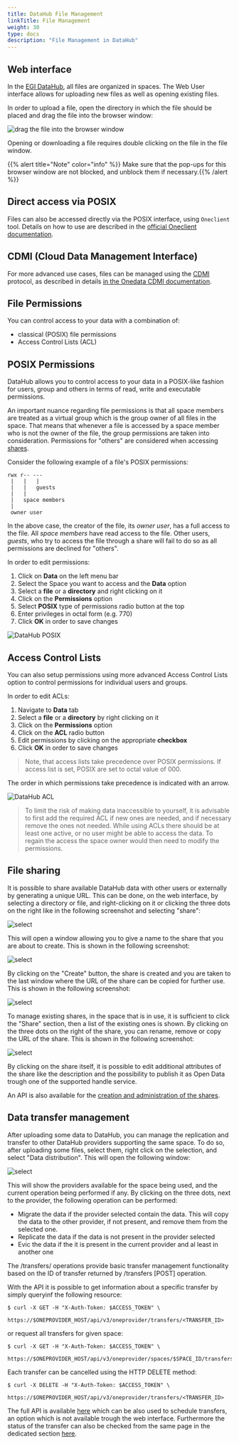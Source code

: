```yaml
---
title: DataHub File Management
linkTitle: File Management
weight: 30
type: docs
description: "File Management in DataHub"
---
```


## Web interface

In the [EGI DataHub](../), all files are organized in spaces. The Web User
interface allows for uploading new files as well as opening existing files.

In order to upload a file, open the directory in which the file should be placed
and drag the file into the browser window:

![drag the file into the browser window](datahub-drag-file.png)

Opening or downloading a file requires double clicking on the file in the file
window.

{{% alert title="Note" color="info" %}} Make sure that the pop-ups for this
browser window are not blocked, and unblock them if necessary.{{% /alert %}}

## Direct access via POSIX

Files can also be accessed directly via the POSIX interface, using `Oneclient`
tool. Details on how to use are described in the
[official Oneclient documentation](https://onedata.org/#/home/documentation/doc/using_onedata/oneclient.html).

## CDMI (Cloud Data Management Interface)

For more advanced use cases, files can be managed using the
[CDMI](http://www.snia.org/cdmi) protocol, as described in details
[in the Onedata CDMI documentation](https://onedata.org/#/home/documentation/doc/advanced/cdmi.html).

## File Permissions

You can control access to your data with a combination of:

- classical (POSIX) file permissions
- Access Control Lists (ACL)

## POSIX Permissions

DataHub allows you to control access to your data in a POSIX-like fashion for
users, group and others in terms of read, write and executable permissions.

An important nuance regarding file permissions is that all space members are
treated as a virtual group which is the group owner of all files in the space.
That means that whenever a file is accessed by a space member who is not the
owner of the file, the group permissions are taken into consideration.
Permissions for "others" are considered when accessing
[shares](https://onedata.org/#/home/documentation/doc/using_onedata/shares.html).

Consider the following example of a file's POSIX permissions:

```text
rwx r-- ---
 |   |   |
 |   |   guests
 |   |
 |   space members
 |
 owner user
```

In the above case, the creator of the file, its _owner user_, has a full access
to the file. All _space members_ have read access to the file. Other users,
_guests_, who try to access the file through a share will fail to do so as all
permissions are declined for "others".

In order to edit permissions:

1. Click on **Data** on the left menu bar
1. Select the Space you want to access and the **Data** option
1. Select a **file** or a **directory** and right clicking on it
1. Click on the **Permissions** option
1. Select **POSIX** type of permissions radio button at the top
1. Enter privileges in octal form (e.g. 770)
1. Click **OK** in order to save changes

![DataHub POSIX](datahub-posix.png)

## Access Control Lists

You can also setup permissions using more advanced Access Control Lists option
to control permissions for individual users and groups.

In order to edit ACLs:

1. Navigate to **Data** tab
1. Select a **file** or a **directory** by right clicking on it
1. Click on the **Permissions** option
1. Click on the **ACL** radio button
1. Edit permissions by clicking on the appropriate **checkbox**
1. Click **OK** in order to save changes

> Note, that access lists take precedence over POSIX permissions. If access list
> is set, POSIX are set to octal value of 000.

The order in which permissions take precedence is indicated with an arrow.

![DataHub ACL](datahub-acl.png)

> To limit the risk of making data inaccessible to yourself, it is advisable to
> first add the required ACL if new ones are needed, and if necessary remove the
> ones not needed. While using ACLs there should be at least one active, or no
> user might be able to access the data. To regain the access the space owner
> would then need to modify the permissions.

## File sharing

It is possible to share available DataHub data with other users or
externally by generating a unique URL. This can be done, on the web interface, by
selecting a directory or file, and right-clicking on it or clicking the three
dots on the right like in the following screenshot and selecting "share":

![select](datahub-share-01.png)

This will open a window allowing you to give a name to the share that you are
about to create. This is shown in the following screenshot:

![select](datahub-share-02.png)

By clicking on the "Create" button, the share is created and you are taken to the
last window where the URL of the share can be copied for further use. This is shown
in the following screenshot:

![select](datahub-share-03.png)

To manage existing shares, in the space that is in use, it is sufficient to
click the "Share" section, then a list of the existing ones is shown. By clicking
on the three dots on the right of the share, you can rename, remove or copy the
URL of the share. This is shown in the following screenshot:

![select](datahub-share-04.png)

By clicking on the share itself, it is possible to edit additional attributes of
the share like the description and the possibility to publish it as Open Data
trough one of the supported handle service.

An API is also available for the
[creation and administration of the shares](https://onedata.org/#/home/api/stable/onezone?anchor=tag/Share).

## Data transfer management

After uploading some data to DataHub, you can manage the replication and transfer
to other DataHub providers supporting the same space. To do so, after
uploading some files, select them, right click on the selection, and select "Data
distribution". This will open the following window:

![select](datahub-transfer-01.png)

This will show the providers available for the space being used, and the current
operation being performed if any. By clicking on the three dots, next to the
provider, the following operation can be performed:

- Migrate the data if the provider selected contain the data. This will copy the
  data to the other provider, if not present, and remove them from the selected
  one.
- Replicate the data if the data is not present in the provider selected
- Evic the data if the it is present in the current provider and al least in
  another one

The /transfers/ operations provide basic transfer management functionality based
on the ID of transfer returned by /transfers [POST] operation.

With the API it is possible to get information about a specific transfer by
simply queryinf the following resource:

```shell
$ curl -X GET -H "X-Auth-Token: $ACCESS_TOKEN" \
    https://$ONEPROVIDER_HOST/api/v3/oneprovider/transfers/<TRANSFER_ID>
```

or request all transfers for given space:

```shell
$ curl -X GET -H "X-Auth-Token: $ACCESS_TOKEN" \
    https://$ONEPROVIDER_HOST/api/v3/oneprovider/spaces/$SPACE_ID/transfers
```

Each transfer can be cancelled using the HTTP DELETE method:

```shell
$ curl -X DELETE -H "X-Auth-Token: $ACCESS_TOKEN" \
    https://$ONEPROVIDER_HOST/api/v3/oneprovider/transfers/<TRANSFER_ID>
```

The full API is available
[here](https://onedata.org/#/home/api/21.02.0-alpha28/oneprovider?anchor=section/Overview/API-structure)
which can be also used to schedule transfers, an option which is not available
trough the web interface. Furthermore the status of the transfer can also be
checked from the same page in the dedicated section
[here](https://onedata.org/#/home/api/21.02.0-alpha28/oneprovider?anchor=operation/get_transfer_status).
